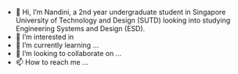 - 👋 Hi, I’m Nandini, a 2nd year undergraduate student in Singapore University of Technology and Design (SUTD) looking into studying Engineering Systems and Design (ESD).
- 👀 I’m interested in 
- 🌱 I’m currently learning ...
- 💞️ I’m looking to collaborate on ...
- 📫 How to reach me ...

<!---
nandi2602/nandi2602 is a ✨ special ✨ repository because its `README.md` (this file) appears on your GitHub profile.
You can click the Preview link to take a look at your changes.
--->

